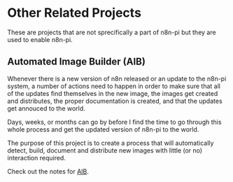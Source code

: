 # Other Related Projects
These are projects that are not sprecifically a part of n8n-pi but they are used to enable n8n-pi.
## Automated Image Builder (AIB)
Whenever there is a new version of n8n released or an update to the n8n-pi system, a number of actions need to happen in order to make sure that all of the updates find themselves in the new image, the images get created and distributes, the proper documentation is created, and that the updates get annouced to the world.

Days, weeks, or months can go by before I find the time to go through this whole process and get the updated version of n8n-pi to the world.

The purpose of this project is to create a process that will automatically detect, build, document and distribute new images with little (or no) interaction required.

Check out the notes for [AIB](AIB.md).